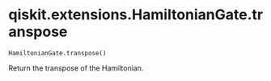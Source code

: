 # qiskit.extensions.HamiltonianGate.transpose

`HamiltonianGate.transpose()`

Return the transpose of the Hamiltonian.
